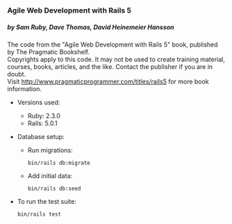 ### Agile Web Development with Rails 5
##### by Sam Ruby, Dave Thomas, David Heinemeier Hansson

The code from the "Agile Web Development with Rails 5" book, published by The Pragmatic Bookshelf.  
Copyrights apply to this code. It may not be used to create training material, courses, books, articles, and the like. Contact the publisher if you are in doubt.  
Visit http://www.pragmaticprogrammer.com/titles/rails5 for more book information.

* Versions used:
  * Ruby: 2.3.0
  * Rails: 5.0.1

* Database setup:
  * Run migrations:
      ```
      bin/rails db:migrate
      ```

  * Add initial data:
      ```
      bin/rails db:seed
      ```

* To run the test suite:
   ```
   bin/rails test
   ```